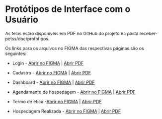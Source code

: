 # Protótipos de Interface com o Usuário

As telas estão disponiveis em PDF no GitHub do projeto na pasta receber-petss/doc/prototipos.   

Os links para os arquivos no FIGMA das respectivas páginas são os seguintes:


* Login - [Abrir no FIGMA](https://www.figma.com/file/nsenwfWDldwBCP6ZZUXXKH/Hospedagem-de-Pets---PDS?type=design&node-id=61-6&t=FxjaO56hj8ddWd1G-0) | [Abrir PDF](https://github.com/tads-cnat/receber-pets/blob/4-elabora%C3%A7%C3%A3o-de-prot%C3%B3tipos-de-tela-wireframes/doc/prototipos/Login-PDS.pdf)

* Cadastro - [Abrir no FIGMA](https://www.figma.com/file/nsenwfWDldwBCP6ZZUXXKH/Hospedagem-de-Pets---PDS?type=design&node-id=63-2426&t=rdmwWpJlcfh1uQFw-0) | [Abrir PDF](https://github.com/tads-cnat/receber-pets/blob/4-elabora%C3%A7%C3%A3o-de-prot%C3%B3tipos-de-tela-wireframes/doc/prototipos/Cadastro-PDS.pdf)

* Dashboard - [Abrir no FIGMA](https://www.figma.com/file/nsenwfWDldwBCP6ZZUXXKH/Hospedagem-de-Pets---PDS?type=design&node-id=482-11&t=E4cbb2FOOGD2SqMj-0) | [Abrir PDF](https://github.com/tads-cnat/receber-pets/blob/4-elabora%C3%A7%C3%A3o-de-prot%C3%B3tipos-de-tela-wireframes/doc/prototipos/Dashboard-PDS.pdf)

* Agendamento de hospedagem - [Abrir no FIGMA](https://www.figma.com/file/nsenwfWDldwBCP6ZZUXXKH/Hospedagem-de-Pets---PDS?type=design&node-id=49-110&t=NLccCkKAZljj7LKA-0) | [Abrir PDF](https://github.com/tads-cnat/receber-pets/blob/4-elabora%C3%A7%C3%A3o-de-prot%C3%B3tipos-de-tela-wireframes/doc/prototipos/AgendamentoDeHospedagem-PDS.pdf)

* Termo de ética -[Abrir no FIGMA](https://www.figma.com/file/nsenwfWDldwBCP6ZZUXXKH/Hospedagem-de-Pets---PDS?type=design&node-id=56-194&t=SyjhH16oIaRF8SCi-0) | [Abrir PDF](https://github.com/tads-cnat/receber-pets/blob/4-elabora%C3%A7%C3%A3o-de-prot%C3%B3tipos-de-tela-wireframes/doc/prototipos/TermoDeEticaEResponsabilidade-PDS.pdf)

* Hospedagem Realizada - [Abrir no FIGMA](https://www.figma.com/file/nsenwfWDldwBCP6ZZUXXKH/Hospedagem-de-Pets---PDS?type=design&node-id=58-549&t=M5VWrBhgALBsQyag-0) | [Abrir PDF](https://github.com/tads-cnat/receber-pets/blob/4-elabora%C3%A7%C3%A3o-de-prot%C3%B3tipos-de-tela-wireframes/doc/prototipos/HospedagemRealizada-PDS.pdf)